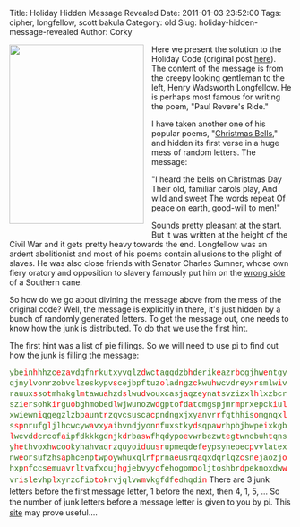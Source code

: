 Title: Holiday Hidden Message Revealed
Date: 2011-01-03 23:52:00
Tags: cipher, longfellow, scott bakula
Category: old
Slug: holiday-hidden-message-revealed
Author: Corky

<div class="separator" style="clear: both; text-align: center;"><a href="http://4.bp.blogspot.com/_fa6AZDCsHnY/TSDGkyEUkPI/AAAAAAAAAIc/4rTQYB9jyNE/s1600/longfellow.jpg" imageanchor="1" style="clear: left; float: left; margin-bottom: 1em; margin-right: 1em;"><img border="0" height="320" src="http://4.bp.blogspot.com/_fa6AZDCsHnY/TSDGkyEUkPI/AAAAAAAAAIc/4rTQYB9jyNE/s320/longfellow.jpg" width="240" /></a></div>Here we present the solution to the Holiday Code (original post <a href="http://thevirtuosi.blogspot.com/2010/12/holiday-hidden-message.html">here</a>).  The content of the message is from the creepy looking gentleman to the left, Henry Wadsworth Longfellow.  He is perhaps most famous for writing the poem, "Paul Revere's Ride." 

I have taken another one of his popular poems, "<a href="http://www.potw.org/archive/potw118.html">Christmas Bells</a>," and hidden its first verse in a huge mess of random letters.  The message:

<span class="Apple-style-span" style="-webkit-border-horizontal-spacing: 2px; -webkit-border-vertical-spacing: 2px;">"I heard the bells on Christmas Day
Their old, familiar carols play,
And wild and sweet
The words repeat </span><span class="Apple-style-span" style="-webkit-border-horizontal-spacing: 2px; -webkit-border-vertical-spacing: 2px;">Of peace on earth, good-will to men!"</span>   

Sounds pretty pleasant at the start.  But it was written at the height of the Civil War and it gets pretty heavy towards the end.  Longfellow was an ardent abolitionist and most of his poems contain allusions to the plight of slaves.  He was also close friends with Senator Charles Sumner, whose own fiery oratory and opposition to slavery famously put him on the <a href="http://en.wikipedia.org/wiki/Charles_Sumner#Antebellum_career_and_attack_by_Preston_Brooks">wrong side</a> of a Southern cane. 

<a name='more'></a>So how do we go about divining the message above from the mess of the original code?  Well, the message is explicitly in there, it's just hidden by a bunch of randomly generated letters.  To get the message out, one needs to know how the junk is distributed.  To do that we use the first hint.

The first hint was a list of pie fillings.  So we will need to use pi to find out how the junk is filling the message:

<span class="Apple-style-span" style="font-size: 14px; line-height: 19px;"><span class="Apple-style-span" style="font-family: 'Courier New', Courier, monospace;"><span class="Apple-style-span" style="color: #38761d;">ybe</span><span class="Apple-style-span" style="color: red;">i</span><span class="Apple-style-span" style="color: #38761d;">n</span><span class="Apple-style-span" style="color: red;">h</span><span class="Apple-style-span" style="color: #38761d;">hhzc</span><span class="Apple-style-span" style="color: red;">e</span><span class="Apple-style-span" style="color: #38761d;">z</span><span class="Apple-style-span" style="color: red;">a</span><span class="Apple-style-span" style="color: #38761d;">vdqfn</span><span class="Apple-style-span" style="color: red;">r</span><span class="Apple-style-span" style="color: #38761d;">kutxyvqlz</span><span class="Apple-style-span" style="color: red;">d</span><span class="Apple-style-span" style="color: #38761d;">wc</span><span class="Apple-style-span" style="color: red;">t</span><span class="Apple-style-span" style="color: #38761d;">agqdzb</span><span class="Apple-style-span" style="color: red;">h</span><span class="Apple-style-span" style="color: #38761d;">derik</span><span class="Apple-style-span" style="color: red;">e</span><span class="Apple-style-span" style="color: #38761d;">azr</span><span class="Apple-style-span" style="color: red;">b</span><span class="Apple-style-span" style="color: #38761d;">cgjhw</span><span class="Apple-style-span" style="color: red;">e</span><span class="Apple-style-span" style="color: #38761d;">ntgyqjny</span><span class="Apple-style-span" style="color: red;">l</span><span class="Apple-style-span" style="color: #38761d;">vonrzobvc</span><span class="Apple-style-span" style="color: red;">l</span><span class="Apple-style-span" style="color: #38761d;">zeskypv</span><span class="Apple-style-span" style="color: red;">s</span><span class="Apple-style-span" style="color: #38761d;">cejbpftuz</span><span class="Apple-style-span" style="color: red;">o</span><span class="Apple-style-span" style="color: #38761d;">lad</span><span class="Apple-style-span" style="color: red;">n</span><span class="Apple-style-span" style="color: #38761d;">gz</span><span class="Apple-style-span" style="color: red;">c</span><span class="Apple-style-span" style="color: #38761d;">kwu</span><span class="Apple-style-span" style="color: red;">h</span><span class="Apple-style-span" style="color: #38761d;">wcvdreyx</span><span class="Apple-style-span" style="color: red;">r</span><span class="Apple-style-span" style="color: #38761d;">smlw</span><span class="Apple-style-span" style="color: red;">i</span><span class="Apple-style-span" style="color: #38761d;">vrauux</span><span class="Apple-style-span" style="color: red;">s</span><span class="Apple-style-span" style="color: #38761d;">so</span><span class="Apple-style-span" style="color: red;">t</span><span class="Apple-style-span" style="color: #38761d;">mhakgl</span><span class="Apple-style-span" style="color: red;">m</span><span class="Apple-style-span" style="color: #38761d;">tawu</span><span class="Apple-style-span" style="color: red;">a</span><span class="Apple-style-span" style="color: #38761d;">hzd</span><span class="Apple-style-span" style="color: red;">s</span><span class="Apple-style-span" style="color: #38761d;">lwu</span><span class="Apple-style-span" style="color: red;">d</span><span class="Apple-style-span" style="color: #38761d;">vouxcasj</span><span class="Apple-style-span" style="color: red;">a</span><span class="Apple-style-span" style="color: #38761d;">qze</span><span class="Apple-style-span" style="color: red;">y</span><span class="Apple-style-span" style="color: #38761d;">na</span><span class="Apple-style-span" style="color: red;">t</span><span class="Apple-style-span" style="color: #38761d;">svzizxl</span><span class="Apple-style-span" style="color: red;">h</span><span class="Apple-style-span" style="color: #38761d;">lxzbcrszi</span><span class="Apple-style-span" style="color: red;">e</span><span class="Apple-style-span" style="color: #38761d;">rsohk</span><span class="Apple-style-span" style="color: red;">ir</span><span class="Apple-style-span" style="color: #38761d;">gu</span><span class="Apple-style-span" style="color: red;">o</span><span class="Apple-style-span" style="color: #38761d;">bghmobed</span><span class="Apple-style-span" style="color: red;">l</span><span class="Apple-style-span" style="color: #38761d;">wjwunozw</span><span class="Apple-style-span" style="color: red;">d</span><span class="Apple-style-span" style="color: #38761d;">gpto</span><span class="Apple-style-span" style="color: red;">f</span><span class="Apple-style-span" style="color: #38761d;">d</span><span class="Apple-style-span" style="color: red;">a</span><span class="Apple-style-span" style="color: #38761d;">tcmgspjmr</span><span class="Apple-style-span" style="color: red;">m</span><span class="Apple-style-span" style="color: #38761d;">prxepck</span><span class="Apple-style-span" style="color: red;">i</span><span class="Apple-style-span" style="color: #38761d;">u</span><span class="Apple-style-span" style="color: red;">l</span><span class="Apple-style-span" style="color: #38761d;">xwiewn</span><span class="Apple-style-span" style="color: red;">i</span><span class="Apple-style-span" style="color: #38761d;">qgegzlzbp</span><span class="Apple-style-span" style="color: red;">a</span><span class="Apple-style-span" style="color: #38761d;">unt</span><span class="Apple-style-span" style="color: red;">r</span><span class="Apple-style-span" style="color: #38761d;">zqvcsusca</span><span class="Apple-style-span" style="color: red;">c</span><span class="Apple-style-span" style="color: #38761d;">pndngxjxy</span><span class="Apple-style-span" style="color: red;">a</span><span class="Apple-style-span" style="color: #38761d;">nvr</span><span class="Apple-style-span" style="color: red;">r</span><span class="Apple-style-span" style="color: #38761d;">fqthhis</span><span class="Apple-style-span" style="color: red;">o</span><span class="Apple-style-span" style="color: #38761d;">mgnqx</span><span class="Apple-style-span" style="color: red;">l</span><span class="Apple-style-span" style="color: #38761d;">s</span><span class="Apple-style-span" style="color: red;">sp</span><span class="Apple-style-span" style="color: #38761d;">nrufg</span><span class="Apple-style-span" style="color: red;">l</span><span class="Apple-style-span" style="color: #38761d;">jlhcwcyw</span><span class="Apple-style-span" style="color: red;">a</span><span class="Apple-style-span" style="color: #38761d;">vx</span><span class="Apple-style-span" style="color: red;">ya</span><span class="Apple-style-span" style="color: #38761d;">ibvndjyon</span><span class="Apple-style-span" style="color: red;">n</span><span class="Apple-style-span" style="color: #38761d;">fuxstky</span><span class="Apple-style-span" style="color: red;">d</span><span class="Apple-style-span" style="color: #38761d;">sqpa</span><span class="Apple-style-span" style="color: red;">w</span><span class="Apple-style-span" style="color: #38761d;">rhpbjbwp</span><span class="Apple-style-span" style="color: #38761d;">e</span><span class="Apple-style-span" style="color: red;">i</span><span class="Apple-style-span" style="color: #38761d;">xkgb</span><span class="Apple-style-span" style="color: red;">l</span><span class="Apple-style-span" style="color: #38761d;">wcvd</span><span class="Apple-style-span" style="color: red;">d</span><span class="Apple-style-span" style="color: #38761d;">crcof</span><span class="Apple-style-span" style="color: red;">a</span><span class="Apple-style-span" style="color: #38761d;">ipfdkkkgd</span><span class="Apple-style-span" style="color: red;">n</span><span class="Apple-style-span" style="color: #38761d;">jk</span><span class="Apple-style-span" style="color: red;">d</span><span class="Apple-style-span" style="color: #38761d;">rba</span><span class="Apple-style-span" style="color: red;">sw</span><span class="Apple-style-span" style="color: #38761d;">fhqdypo</span><span class="Apple-style-span" style="color: red;">e</span><span class="Apple-style-span" style="color: #38761d;">vwrbezwt</span><span class="Apple-style-span" style="color: red;">e</span><span class="Apple-style-span" style="color: #38761d;">g</span><span class="Apple-style-span" style="color: red;">t</span><span class="Apple-style-span" style="color: #38761d;">wno</span><span class="Apple-style-span" style="color: #38761d;">buh</span><span class="Apple-style-span" style="color: red;">t</span><span class="Apple-style-span" style="color: #38761d;">qnsy</span><span class="Apple-style-span" style="color: red;">he</span><span class="Apple-style-span" style="color: #38761d;">thvoxh</span><span class="Apple-style-span" style="color: red;">w</span><span class="Apple-style-span" style="color: #38761d;">co</span><span class="Apple-style-span" style="color: red;">o</span><span class="Apple-style-span" style="color: #38761d;">kyhahvaq</span><span class="Apple-style-span" style="color: red;">r</span><span class="Apple-style-span" style="color: #38761d;">zquyoi</span><span class="Apple-style-span" style="color: red;">d</span><span class="Apple-style-span" style="color: #38761d;">uu</span><span class="Apple-style-span" style="color: red;">sr</span><span class="Apple-style-span" style="color: #38761d;">upmeqdef</span><span class="Apple-style-span" style="color: red;">e</span><span class="Apple-style-span" style="color: #38761d;">ypsyneoec</span><span class="Apple-style-span" style="color: red;">p</span><span class="Apple-style-span" style="color: #38761d;">vvlatexnw</span><span class="Apple-style-span" style="color: red;">e</span><span class="Apple-style-span" style="color: #38761d;">orsufzhs</span><span class="Apple-style-span" style="color: red;">a</span><span class="Apple-style-span" style="color: #38761d;">phcenp</span><span class="Apple-style-span" style="color: red;">t</span><span class="Apple-style-span" style="color: #38761d;">wp</span><span class="Apple-style-span" style="color: red;">o</span><span class="Apple-style-span" style="color: #38761d;">ywhuxqlr</span><span class="Apple-style-span" style="color: red;">fp</span><span class="Apple-style-span" style="color: #38761d;">rna</span><span class="Apple-style-span" style="color: red;">e</span><span class="Apple-style-span" style="color: #38761d;">us</span><span class="Apple-style-span" style="color: #38761d;">r</span><span class="Apple-style-span" style="color: #38761d;">q</span><span class="Apple-style-span" style="color: red;">a</span><span class="Apple-style-span" style="color: #38761d;">qxdqrlqz</span><span class="Apple-style-span" style="color: red;">c</span><span class="Apple-style-span" style="color: #38761d;">sn</span><span class="Apple-style-span" style="color: red;">e</span><span class="Apple-style-span" style="color: #38761d;">jaozj</span><span class="Apple-style-span" style="color: red;">o</span><span class="Apple-style-span" style="color: #38761d;">hxp</span><span class="Apple-style-span" style="color: red;">n</span><span class="Apple-style-span" style="color: #38761d;">fccs</span><span class="Apple-style-span" style="color: red;">e</span><span class="Apple-style-span" style="color: #38761d;">mu</span><span class="Apple-style-span" style="color: red;">a</span><span class="Apple-style-span" style="color: #38761d;">v</span><span class="Apple-style-span" style="color: red;">r</span><span class="Apple-style-span" style="color: #38761d;">l</span><span class="Apple-style-span" style="color: red;">t</span><span class="Apple-style-span" style="color: #38761d;">vafxouj</span><span class="Apple-style-span" style="color: red;">hg</span><span class="Apple-style-span" style="color: #38761d;">jebvyy</span><span class="Apple-style-span" style="color: red;">o</span><span class="Apple-style-span" style="color: #38761d;">fehogom</span><span class="Apple-style-span" style="color: red;">o</span><span class="Apple-style-span" style="color: #38761d;">oljtoshbr</span><span class="Apple-style-span" style="color: red;">d</span><span class="Apple-style-span" style="color: #38761d;">peknoxdw</span><span class="Apple-style-span" style="color: red;">w</span><span class="Apple-style-span" style="color: #38761d;">vr</span><span class="Apple-style-span" style="color: red;">i</span><span class="Apple-style-span" style="color: #38761d;">s</span><span class="Apple-style-span" style="color: red;">l</span><span class="Apple-style-span" style="color: #38761d;">evhp</span><span class="Apple-style-span" style="color: red;">l</span><span class="Apple-style-span" style="color: #38761d;">xyrzcfio</span><span class="Apple-style-span" style="color: red;">to</span><span class="Apple-style-span" style="color: #38761d;">krvjqlvw</span><span class="Apple-style-span" style="color: red;">m</span><span class="Apple-style-span" style="color: #38761d;">vkgfdf</span><span class="Apple-style-span" style="color: red;">e</span><span class="Apple-style-span" style="color: #38761d;">dhqdi</span><span class="Apple-style-span" style="color: red;">n</span></span></span>
<span class="Apple-style-span" style="font-size: 14px; line-height: 19px;"><span class="Apple-style-span" style="font-family: 'Courier New', Courier, monospace;"><span class="Apple-style-span" style="color: red;">
</span></span></span>
<span class="Apple-style-span" style="font-size: 14px; line-height: 19px;"><span class="Apple-style-span" style="font-family: inherit;">There are 3 junk letters before the first message letter, 1 before the next, then 4, 1, 5, ...</span></span>
<span class="Apple-style-span" style="font-size: 14px; line-height: 19px;"><span class="Apple-style-span" style="font-family: 'Courier New', Courier, monospace;"><span class="Apple-style-span" style="color: #38761d;">
</span></span></span>
<span class="Apple-style-span" style="font-size: 14px; line-height: 19px;">So the number of junk letters before a message letter is given to you by pi.  This <a href="http://www.eveandersson.com/pi/digits/1000000">site</a> may prove useful....</span>
